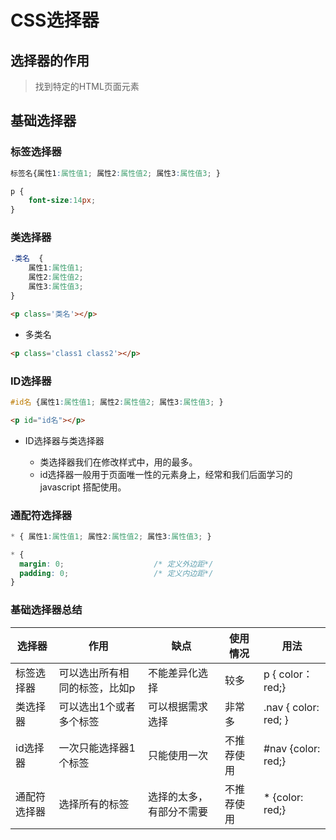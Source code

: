 # CSS选择器

## 选择器的作用

> 找到特定的HTML页面元素

## 基础选择器

### 标签选择器

```css
标签名{属性1:属性值1; 属性2:属性值2; 属性3:属性值3; }
```

```css
p {
    font-size:14px;
}
```

### 类选择器

```css
.类名  {   
    属性1:属性值1; 
    属性2:属性值2; 
    属性3:属性值3;     
}
```

```html
<p class='类名'></p>
```

- 多类名

```html
<p class='class1 class2'></p>
```

### ID选择器

```css
#id名 {属性1:属性值1; 属性2:属性值2; 属性3:属性值3; }
```

```html
<p id="id名"></p>
```

- ID选择器与类选择器

  - 类选择器我们在修改样式中，用的最多。
  - id选择器一般用于页面唯一性的元素身上，经常和我们后面学习的javascript 搭配使用。

### 通配符选择器

```css
* { 属性1:属性值1; 属性2:属性值2; 属性3:属性值3; }
```

```css
* {
  margin: 0;                    /* 定义外边距*/
  padding: 0;                   /* 定义内边距*/
}
```

### 基础选择器总结

选择器    | 作用              | 缺点           | 使用情况  | 用法
------ | --------------- | ------------ | ----- | --------------------
标签选择器  | 可以选出所有相同的标签，比如p | 不能差异化选择      | 较多    | p { color：red;}
类选择器   | 可以选出1个或者多个标签    | 可以根据需求选择     | 非常多   | .nav { color: red; }
id选择器  | 一次只能选择器1个标签     | 只能使用一次       | 不推荐使用 | #nav {color: red;}
通配符选择器 | 选择所有的标签         | 选择的太多，有部分不需要 | 不推荐使用 | * {color: red;}


